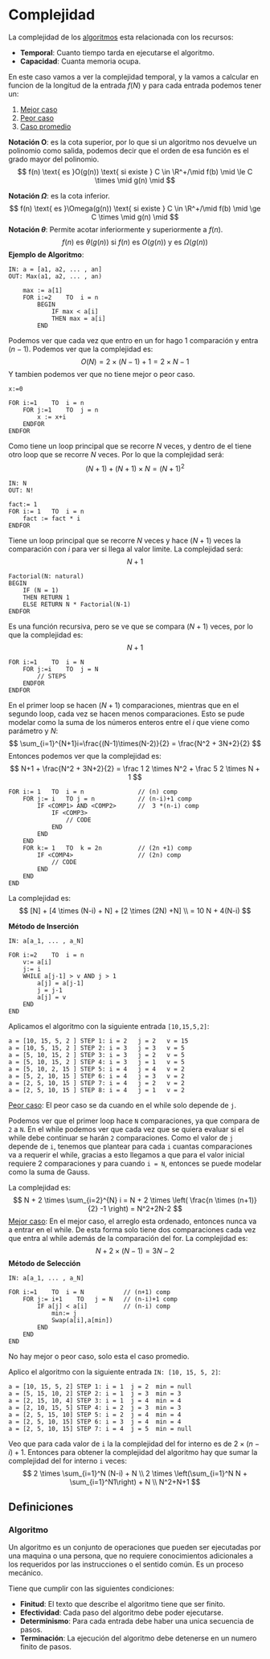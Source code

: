 # Complejidad

La complejidad de los [algoritmos](#Algoritmo) esta relacionada con los recursos:

- **Temporal**: Cuanto tiempo tarda en ejecutarse el algoritmo.
- **Capacidad**: Cuanta memoria ocupa.

En este caso vamos a ver la complejidad temporal, y la vamos a calcular en funcion de la longitud de la entrada $f(N)$ y para cada entrada podemos tener un:

1. <u>Mejor caso</u>
2. <u>Peor caso</u>
3. <u>Caso promedio</u>

**Notación O**: es la cota superior, por lo que si un algoritmo nos devuelve un polinomio como salida, podemos decir que el orden de esa función es el grado mayor del polinomio.
$$
f(n) \text{ es }O(g(n)) \text{ si existe } C \in \R^+/\mid f(b) \mid \le C \times \mid g(n) \mid
$$

**Notación $\Omega$**: es la cota inferior.
$$
f(n) \text{ es }\Omega(g(n)) \text{ si existe } C \in \R^+/\mid f(b) \mid \ge C \times \mid g(n) \mid
$$
**Notación $\theta$**: Permite acotar inferiormente y superiormente a $f(n)$.
$$
f(n) \text{ es }\theta(g(n)) \text{ si $f(n)$ es $O(g(n))$ y es $\Omega(g(n))$ }
$$
**Ejemplo de Algoritmo**:

```pseudocode
IN: a = [a1, a2, ... , an]
OUT: Max(a1, a2, ... , an)

	max := a[1]
	FOR i:=2	TO	i = n
		BEGIN
			IF max < a[i]
			THEN max = a[i]
		END
```

Podemos ver que cada vez que entro en un for hago $1$ comparación y entra $(n-1)$. Podemos ver que la complejidad es:
$$
O(N)= 2\times (N-1) +1 =2\times N - 1
$$
Y tambien podemos ver que no tiene mejor o peor caso.

```pseudocode
x:=0

FOR	i:=1	TO	i = n
	FOR	j:=1	TO	j = n
		x := x+i
	ENDFOR
ENDFOR
```

Como tiene un loop principal que se recorre $N$ veces, y dentro de el tiene otro loop que se recorre $N$ veces. Por lo que la complejidad será:
$$
(N+1) + (N+1) \times N = (N+1)^2
$$

```pseudocode
IN: N
OUT: N!

fact:= 1
FOR i:= 1	TO	i = n
	fact := fact * i
ENDFOR
```

Tiene un loop principal que se recorre $N$ veces y hace $(N+1)$ veces la comparación con $i$ para ver si llega al valor limite. La complejidad será:
$$
N+1
$$

```pseudocode
Factorial(N: natural)
BEGIN
	IF (N = 1)
	THEN RETURN 1
	ELSE RETURN N * Factorial(N-1)
ENDFOR
```

Es una función recursiva, pero se ve que se compara $(N+1)$ veces, por lo que la complejidad es:
$$
N+1
$$

```pseudocode
FOR i:=1	TO	i = N
	FOR j:=i	TO	j = N
		// STEPS
	ENDFOR
ENDFOR
```

En el primer loop se hacen $(N+1)$ comparaciones, mientras que en el segundo loop, cada vez se hacen menos comparaciones. Esto se pude modelar como la suma de los números enteros entre el $i$ que viene como parámetro y $N$:
$$
\sum_{i=1}^{N+1}i=\frac{(N-1)\times(N-2)}{2} = \frac{N^2 + 3N+2}{2}
$$
Entonces podemos ver que la complejidad es:
$$
N+1 + \frac{N^2 + 3N+2}{2} = \frac 1 2 \times N^2 + \frac 5 2 \times N + 1
$$

```pseudocode
FOR i:= 1	TO	i = n				// (n) comp
	FOR j:= i	TO j = n			// (n-i)+1 comp
		IF <COMP1> AND <COMP2>		//  3 *(n-i) comp 
			IF <COMP3>			   
				// CODE
			END
		END
	END
	FOR k:= 1	TO	k = 2n			// (2n +1) comp
		IF <COMP4>					// (2n) comp
			// CODE
		END
	END
END
```

La complejidad es:
$$
[N] + [4 \times (N-i) + N] + [2 \times (2N) +N] \\
= 10 N + 4(N-i)
$$

**Método de Inserción**

```pseudocode
IN: a[a_1, ... , a_N]

FOR i:=2	TO	i = n
	v:= a[i]
	j:= i
	WHILE a[j-1] > v AND j > 1
		a[j] = a[j-1]
		j = j-1
		a[j] = v
	END
END
```

Aplicamos el algoritmo con la siguiente entrada `[10,15,5,2]`:

```pseudocode
a = [10, 15, 5, 2 ]	STEP 1: i = 2	j = 2	v = 15
a = [10, 5, 15, 2 ]	STEP 2: i = 3	j = 3	v = 5
a = [5, 10, 15, 2 ]	STEP 3: i = 3	j = 2	v = 5
a = [5, 10, 15, 2 ]	STEP 4: i = 3	j = 1	v = 5
a = [5, 10, 2, 15 ]	STEP 5: i = 4	j = 4	v = 2
a = [5, 2, 10, 15 ]	STEP 6: i = 4	j = 3	v = 2
a = [2, 5, 10, 15 ]	STEP 7: i = 4	j = 2	v = 2
a = [2, 5, 10, 15 ]	STEP 8: i = 4	j = 1	v = 2
```

<u>Peor caso</u>: El peor caso se da cuando en el while solo depende de `j`.

Podemos ver que el primer loop hace `N` comparaciones, ya que compara de `2` a `N`. En el while podemos ver que cada vez que se quiera evaluar si el while debe continuar se harán `2` comparaciones. Como el valor de `j` depende de `i`, tenemos que plantear para cada `i` cuantas comparaciones va a requerir el while, gracias a esto llegamos a que para el valor inicial requiere 2 comparaciones y para cuando `i = N`, entonces se puede modelar como la suma de Gauss.

La complejidad es:
$$
N + 2 \times \sum_{i=2}^{N} i = 
N + 2 \times \left( \frac{n \times (n+1)}{2} -1 \right) =
N^2+2N-2
$$
<u>Mejor caso</u>: En el mejor caso, el arreglo esta ordenado, entonces nunca va a entrar en el while. De esta forma solo tiene dos comparaciones cada vez que entra al while además de la comparación del for. La complejidad es:
$$
N + 2 \times (N-1) = 3 N -2
$$
**Método de Selección**

```pseudocode
IN: a[a_1, ... , a_N]

FOR i:=1	TO	i = N			// (n+1) comp
	FOR j:= i+1	   TO	j = N	// (n-i)+1 comp
		IF a[j] < a[i]			// (n-i) comp
			min:= j
			Swap(a[i],a[min])
		END
	END
END
```

No hay mejor o peor caso, solo esta el caso promedio.

Aplico el algoritmo con la siguiente entrada `IN: [10, 15, 5, 2]`:

```pseudocode
a = [10, 15, 5, 2] STEP 1: i = 1  j = 2  min = null
a = [5, 15, 10, 2] STEP 2: i = 1  j = 3  min = 3
a = [2, 15, 10, 4] STEP 3: i = 1  j = 4  min = 4
a = [2, 10, 15, 5] STEP 4: i = 2  j = 3  min = 3
a = [2, 5, 15, 10] STEP 5: i = 2  j = 4  min = 4
a = [2, 5, 10, 15] STEP 6: i = 3  j = 4  min = 4
a = [2, 5, 10, 15] STEP 7: i = 4  j = 5  min = null
```

Veo que para cada valor de `i` la la complejidad del for interno es de $2 \times (n-i) +1$. Entonces para obtener la complejidad del algoritmo hay que sumar la complejidad del for interno `i` veces:
$$
2 \times \sum_{i=1}^N (N-i) + N \\
2 \times \left(\sum_{i=1}^N N + \sum_{i=1}^N1\right) + N \\
N^2+N+1
$$

## Definiciones

### Algoritmo

Un algoritmo es un conjunto de operaciones que pueden ser ejecutadas por una maquina o una persona, que no requiere conocimientos adicionales a los requeridos por las instrucciones o el sentido común. Es un proceso mecánico.

Tiene que cumplir con las siguientes condiciones:

- **Finitud**: El texto que describe el algoritmo tiene que ser finito.
- **Efectividad**: Cada paso del algoritmo debe poder ejecutarse.
- **Determinismo**: Para cada entrada debe haber una unica secuencia de pasos.
- **Terminación**: La ejecución del algoritmo debe detenerse en un numero finito de pasos.